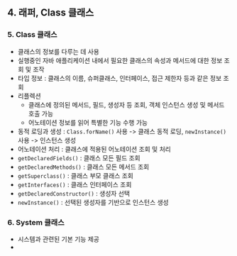 ## 4. 래퍼, Class 클래스

### 5. Class 클래스
- 클래스의 정보를 다루는 데 사용
- 실행중인 자바 애플리케이션 내에서 필요한 클래스의 속성과 메서드에 대한 정보 조회 및 조작
- 타입 정보 : 클래스의 이름, 슈퍼클래스, 인터페이스, 접근 제한자 등과 같은 정보 조회
- 리플렉션
  - 클래스에 정의된 메서드, 필드, 생성자 등 조회, 객체 인스턴스 생성 및 메서드 호출 가능
  - 어노테이션 정보를 읽어 특별한 기능 수행 가능
- 동적 로딩과 생성 : `Class.forName()` 사용 -> 클래스 동적 로딩, `newInstance()` 사용 -> 인스턴스 생성
- 어노테이션 처리 : 클래스에 적용된 어노테이션 조회 및 처리
- `getDeclaredFields()` : 클래스 모든 필드 조회
- `getDeclaredMethods()` : 클래스 모든 메서드 조회
- `getSuperclass()` : 클래스 부모 클래스 조회
- `getInterfaces()` : 클래스 인터페이스 조회
- `getDeclaredConstructor()` : 생성자 선택
- `newInstance()` : 선택된 생성자를 기반으로 인스턴스 생성

### 6. System 클래스
- 시스템과 관련된 기본 기능 제공
- 